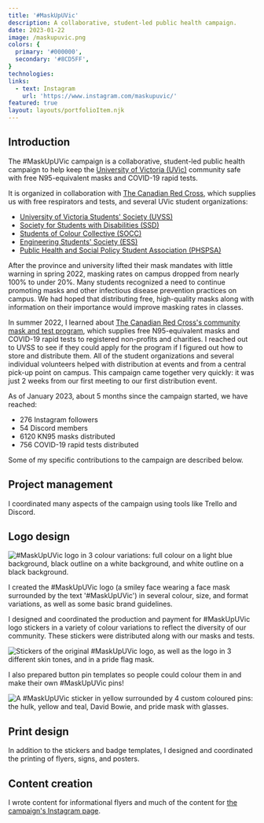 ```yaml
---
title: '#MaskUpUVic'
description: A collaborative, student-led public health campaign.
date: 2023-01-22
image: /maskupuvic.png
colors: {
  primary: '#000000',
  secondary: '#8CD5FF',
}
technologies:
links:
  - text: Instagram
    url: 'https://www.instagram.com/maskupuvic/'
featured: true
layout: layouts/portfolioItem.njk
---
```


## Introduction

The #MaskUpUVic campaign is a collaborative, student-led public health campaign to help keep the [University of Victoria (UVic)](https://www.uvic.ca/) community safe with free N95-equivalent masks and COVID-19 rapid tests.

It is organized in collaboration with [The Canadian Red Cross](https://www.redcross.ca/), which supplies us with free respirators and tests, and several UVic student organizations:
- [University of Victoria Students' Society (UVSS)](https://uvss.ca/)
- [Society for Students with Disabilities (SSD)](https://uvicssd.ca/)
- [Students of Colour Collective (SOCC)](https://soccollective.com/)
- [Engineering Students' Society (ESS)](https://onlineacademiccommunity.uvic.ca/ess/)
- [Public Health and Social Policy Student Association (PHSPSA)](https://www.phspsa.com/)

After the province and university lifted their mask mandates with little warning in spring 2022, masking rates on campus dropped from nearly 100% to under 20%. Many students recognized a need to continue promoting masks and other infectious disease prevention practices on campus. We had hoped that distributing free, high-quality masks along with information on their importance would improve masking rates in classes.

In summer 2022, I learned about [The Canadian Red Cross's community mask and test program](https://www.redcross.ca/how-we-help/current-emergency-responses/covid-19-%E2%80%93-novel-coronavirus/covid-19-rapid-tests-and-masks-for-community-organizations), which supplies free N95-equivalent masks and COVID-19 rapid tests to registered non-profits and charities. I reached out to UVSS to see if they could apply for the program if I figured out how to store and distribute them. All of the student organizations and several individual volunteers helped with distribution at events and from a central pick-up point on campus. This campaign came together very quickly: it was just 2 weeks from our first meeting to our first distribution event.

As of January 2023, about 5 months since the campaign started, we have reached:
- 276 Instagram followers
- 54 Discord members
- 6120 KN95 masks distributed
- 756 COVID-19 rapid tests distributed

Some of my specific contributions to the campaign are described below.

## Project management

I coordinated many aspects of the campaign using tools like Trello and Discord.

## Logo design

![#MaskUpUVic logo in 3 colour variations: full colour on a light blue background, black outline on a white background, and white outline on a black background.](/assets/portfolio/maskupuvic/maskupuvic-logos.png)

I created the #MaskUpUVic logo (a smiley face wearing a face mask surrounded by the text '#MaskUpUVic') in several colour, size, and format variations, as well as some basic brand guidelines.

I designed and coordinated the production and payment for #MaskUpUVic logo stickers in a variety of colour variations to reflect the diversity of our community. These stickers were distributed along with our masks and tests.

![Stickers of the original #MaskUpUVic logo, as well as the logo in 3 different skin tones, and in a pride flag mask.](/assets/portfolio/maskupuvic/maskupuvic-stickers.jpg)

I also prepared button pin templates so people could colour them in and make their own #MaskUpUVic pins!

![A #MaskUpUVic sticker in yellow surrounded by 4 custom coloured pins: the hulk, yellow and teal, David Bowie, and pride mask with glasses.](/assets/portfolio/maskupuvic/maskupuvic-pins.jpg)


## Print design

In addition to the stickers and badge templates, I designed and coordinated the printing of flyers, signs, and posters.

<!-- TODO: add photos? -->

## Content creation

I wrote content for informational flyers and much of the content for [the campaign's Instagram page](https://www.instagram.com/maskupuvic/).

<!-- TODO: add image? -->
